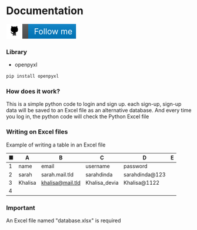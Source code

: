 # Documentation

[![Open In Collab](https://raw.githubusercontent.com/Damarcreative/TeleBot-GPT/674fe7fea86dd29e8b66b3d9069d2ff4f501cac0/badge/git-badge.svg)](https://github.com/Damarcreative)

### Library
- openpyxl

```sh
pip install openpyxl
```

### How does it work?
This is a simple python code to login and sign up.
each sign-up, sign-up data will be saved to an Excel file as an alternative database.
And every time you log in, the python code will check the Python Excel file

### Writing on Excel files
Example of writing a table in an Excel file

| ■ | A | B | C | D | E |
| ------ | ------ | ------ | ------ | ------ | ------ |
| 1 | name | email | username | password |  |
| 2 | sarah | sarah.mail.tld | sarahdinda | sarahdinda@123 |  |
| 3 | Khalisa | khalisa@mail.tld | Khalisa_devia | Khalisa@1122 |  |
| 4 |  |  |  |  |  |

### Important
An Excel file named "database.xlsx" is required
